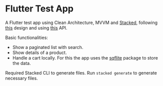 # Flutter Test App

A Flutter test app using Clean Architecture, MVVM and [Stacked](https://stacked.filledstacks.com/), following [this](https://www.figma.com/file/HehRywstjGipJMcMZqwJqG/Carrito?node-id=0-1&t=o2241PkGk8jhRUqE-0) design and using [this](https://dummyjson.com/docs/products) API.

Basic functionalities:
- Show a paginated list with search.
- Show details of a product.
- Handle a cart locally. For this the app uses the [sqflite](https://pub.dev/packages/sqflite) package to store the data.

Required Stacked CLI to generate files. Run `stacked generate` to generate necessary files.
 